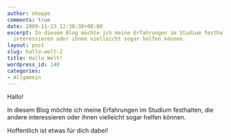 ```yaml
---
author: nhoppe
comments: true
date: 2009-11-23 12:38:38+00:00
excerpt: In diesem Blog möchte ich meine Erfahrungen im Studium festhalten, die andere
  interessieren oder ihnen vielleicht sogar helfen können.
layout: post
slug: hallo-welt-2
title: Hallo Welt!
wordpress_id: 140
categories:
- Allgemein
---
```


Hallo!

In diesem Blog möchte ich meine Erfahrungen im Studium festhalten, die andere interessieren oder ihnen vielleicht sogar helfen können.

Hoffentlich ist etwas für dich dabei!
